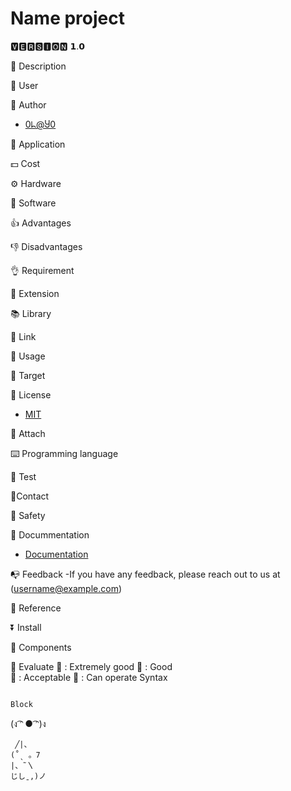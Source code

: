 
# Name project

🆅🅴🆁🆂🅸🅾🅽 𝟭.𝟬

🔎 Description

👤 User 

🤖 Author 
- [0ᖺ@Ⴘ0](https://github.com/ThaiThanhDuy)  

🎏 Application

💵 Cost

⚙️ Hardware 

💾 Software

👍 Advantages

👎 Disadvantages

👌 Requirement

🔭 Extension

📚 Library

🔗 Link

🛃 Usage

🎯 Target

🧾 License
- [MIT](./LICENSE)
  
📎 Attach

⌨️ Programming language

🥼 Test

📡Contact

🥽 Safety

📝 Docummentation
- [Documentation ](./Doc)
  
📭 Feedback
-If you have any feedback, please reach out to us at (username@example.com)

📰 Reference

⏬ Install

🧩 Components

🚩 Evaluate
🏅 : Extremely good
🥇 : Good  
🥈 : Acceptable
🥉 : Can operate
Syntax

```Language code

```

`Block`


(ง ͡ᵔ ● ͡ᵔ)ง

     ╱|、
    (˚ˎ 。7  
    |、˜〵          
    じしˍ,)ノ